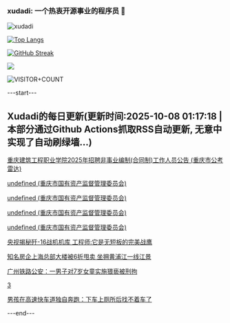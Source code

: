 ### xudadi: 一个热衷开源事业的程序员 👋

![xudadi](https://github-readme-stats-git-masterorgs-github-readme-stats-team.vercel.app/api?username=xudadi)

[![Top Langs](https://github-readme-stats.vercel.app/api/top-langs/?username=xudadi)](https://github.com/anuraghazra/github-readme-stats)

[![GitHub Streak](https://streak-stats.demolab.com?user=xudadi&locale=zh_Hans)](https://git.io/streak-stats)

![](https://raw.githubusercontent.com/xudadi/xudadi/main/assets/github-contribution-grid-snake.svg)

![VISITOR+COUNT](https://komarev.com/ghpvc/?username=xudadi&label=VISITOR+COUNT)


---start---

## Xudadi的每日更新(更新时间:2025-10-08 01:17:18 | 本部分通过Github Actions抓取RSS自动更新, 无意中实现了自动刷绿墙...)

[重庆建筑工程职业学院2025年招聘非事业编制(合同制)工作人员公告 (重庆市公考雷达)](https://www.gongkaoleida.com/article/2640492)

[undefined (重庆市国有资产监督管理委员会)](https://dadilab.github.io/feeds/all.xml)

[undefined (重庆市国有资产监督管理委员会)](https://dadilab.github.io/feeds/all.xml)

[undefined (重庆市国有资产监督管理委员会)](https://dadilab.github.io/feeds/all.xml)

[undefined (重庆市国有资产监督管理委员会)](https://dadilab.github.io/feeds/all.xml)

[央视揭秘歼-16战机机库 工程师:它是无短板的完美战鹰](https://m.163.com/news/article/KB8QBS250514R9OJ.html)

[知名房企上海总部大楼被6折甩卖 坐拥黄浦江一线江景](https://m.163.com/news/article/KB93HODH0512B07B.html)

[广州铁路公安：一男子对7岁女童实施猥亵被刑拘](https://m.163.com/news/article/KB96QVKU0534A4SC.html)

[3](https://m.163.com/touch/news/sub/domestic)

[男孩在高速快车道独自奔跑：下车上厕所后找不着车了](https://m.163.com/news/article/KB8OLUHF0530JPVV.html)

---end---
